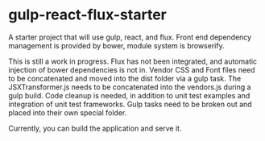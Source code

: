 # gulp-react-flux-starter
A starter project that will use gulp, react, and flux. Front end dependency management is provided by bower, module system is browserify.

This is still a work in progress. Flux has not been integrated, and automatic injection of bower dependencies is not in.
Vendor CSS and Font files need to be concatenated and moved into the dist folder via a gulp task.
The JSXTransformer.js needs to be concatenated into the vendors.js during a gulp build.
Code cleanup is needed, in addition to unit test examples and integration of unit test frameworks.
Gulp tasks need to be broken out and placed into their own special folder.

Currently, you can build the application and serve it.
